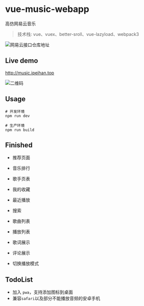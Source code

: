 # vue-music-webapp
高仿网易云音乐
> 技术栈: vue、vuex、better-sroll、vue-lazyload、webpack3

![网易云接口仓库地址](https://github.com/Binaryify/NeteaseCloudMusicApi)

## Live demo
http://music.ipeihan.top

![二维码](http://ppzqzk863.bkt.clouddn.com/20190426111910.png)

## Usage
```shell
# 开发环境
npm run dev

# 生产环境
npm run build
```

## Finished
* 推荐页面

* 音乐排行
* 歌手页表
* 我的收藏
* 最近播放
* 搜索
* 歌曲列表
* 播放列表
* 歌词展示
* 评论展示
* 切换播放模式

## TodoList

* 加入 `pwa`，支持添加图标到桌面
* 兼容`safari`以及部分不能播放音频的安卓手机
